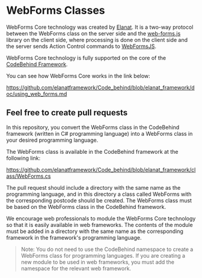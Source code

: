 # WebForms Classes

WebForms Core technology was created by [Elanat](https://elanat.net). It is a two-way protocol between the WebForms class on the server side and the [web-forms.js](https://github.com/elanatframework/Web_forms/blob/elanat_framework/web-forms.js) library on the client side, where processing is done on the client side and the server sends Action Control commands to [WebFormsJS](https://github.com/elanatframework/Web_forms).

WebForms Core technology is fully supported on the core of the [CodeBehind Framework](https://github.com/elanatframework/Code_behind).

You can see how WebForms Core works in the link below:

https://github.com/elanatframework/Code_behind/blob/elanat_framework/doc/using_web_forms.md

## Feel free to create pull requests
In this repository, you convert the WebForms class in the CodeBehind framework (written in C# programming language) into a WebForms class in your desired programming language.

The WebForms class is available in the CodeBehind framework at the following link:

https://github.com/elanatframework/Code_behind/blob/elanat_framework/class/WebForms.cs

The pull request should include a directory with the same name as the programming language, and in this directory a class called WebForms with the corresponding postcode should be created. The WebForms class must be based on the WebForms class in the CodeBehind framework.

We encourage web professionals to module the WebForms Core technology so that it is easily available in web frameworks. The contents of the module must be added in a directory with the same name as the corresponding framework in the framework's programming language.

> Note: You do not need to use the CodeBehind namespace to create a WebForms class for programming languages. If you are creating a new module to be used in web frameworks, you must add the namespace for the relevant web framework.
